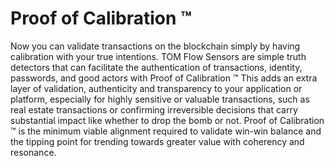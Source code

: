 # Proof of Calibration ™

Now you can validate transactions on the blockchain simply by having calibration with your true intentions. TOM Flow Sensors are simple truth detectors that can facilitate the authentication of transactions, identity, passwords, and good actors with Proof of Calibration ™ This adds an extra layer of validation, authenticity and transparency to your application or platform, especially for highly sensitive or valuable transactions, such as real estate transactions or confirming irreversible decisions that carry substantial impact like whether to drop the bomb or not. Proof of Calibration ™ is the minimum viable alignment required to validate win-win balance and the tipping point for trending towards greater value with coherency and resonance.
